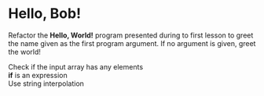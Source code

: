 # Hello, Bob!

Refactor the <b>Hello, World!</b> program presented during to first lesson to greet the name given as the first program
argument. If no argument is given, greet the world!
<div class="hint">
  Check if the input array has any elements
</div>
<div class="hint">
  <b>if</b> is an expression
</div>
<div class="hint">
  Use string interpolation
</div>
